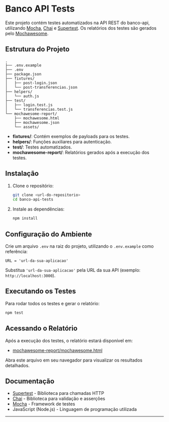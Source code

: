 # Banco API Tests

Este projeto contém testes automatizados na API REST do banco-api, utilizando [Mocha](https://mochajs.org/), [Chai](https://www.chaijs.com/) e [Supertest](https://github.com/ladjs/supertest). Os relatórios dos testes são gerados pelo [Mochawesome](https://github.com/mochawesome/mochawesome).

## Estrutura do Projeto

```
.
├── .env.example
├── .env
├── package.json
├── fixtures/
│   ├── post-login.json
│   └── post-transferencias.json
├── helpers/
│   └── auth.js
├── test/
│   ├── login.test.js
│   └── transferencias.test.js
└── mochawesome-report/
    ├── mochawesome.html
    ├── mochawesome.json
    └── assets/
```

- **fixtures/**: Contém exemplos de payloads para os testes.
- **helpers/**: Funções auxiliares para autenticação.
- **test/**: Testes automatizados.
- **mochawesome-report/**: Relatórios gerados após a execução dos testes.

## Instalação

1. Clone o repositório:
   ```sh
   git clone <url-do-repositorio>
   cd banco-api-tests
   ```

2. Instale as dependências:
   ```sh
   npm install
   ```

## Configuração do Ambiente

Crie um arquivo `.env` na raiz do projeto, utilizando o `.env.example` como referência:

```
URL = 'url-da-sua-aplicacao'
```

Substitua `'url-da-sua-aplicacao'` pela URL da sua API (exemplo: `http://localhost:3000`).

## Executando os Testes

Para rodar todos os testes e gerar o relatório:

```sh
npm test
```

## Acessando o Relatório

Após a execução dos testes, o relatório estará disponível em:

- [mochawesome-report/mochawesome.html](mochawesome-report/mochawesome.html)

Abra este arquivo em seu navegador para visualizar os resultados detalhados.

## Documentação

- [Supertest](https://github.com/ladjs/supertest) - Biblioteca para chamadas HTTP
- [Chai](https://www.chaijs.com/) - Biblioteca para validação e asserções
- [Mocha](https://mochajs.org/) - Framework de testes
- JavaScript (Node.js) - Linguagem de programação utilizada
---